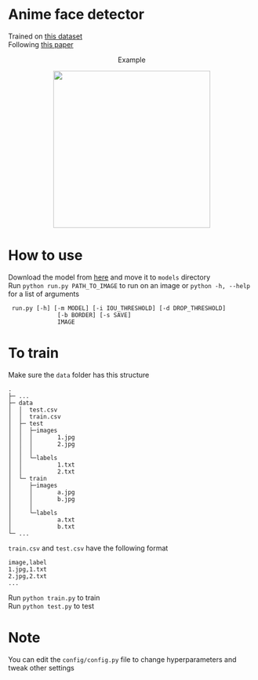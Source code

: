 # Anime face detector
Trained on [this dataset](https://www.kaggle.com/datasets/andy8744/annotated-anime-faces-dataset)<br>
Following [this paper](https://pjreddie.com/media/files/papers/yolo_1.pdf)<br>

<p align="center">Example</p>
<p align="center"> <img src="https://user-images.githubusercontent.com/12276968/172438599-6f4e4c0f-4182-4620-b51e-68776dae14c0.png" width="320"/> </p>

# How to use
Download the model from [here](https://github.com/nisemono0/ani-face/releases) and move it to ```models``` directory <br>
Run ```python run.py PATH_TO_IMAGE``` to run on an image or ```python -h, --help``` for a list of arguments

```
 run.py [-h] [-m MODEL] [-i IOU_THRESHOLD] [-d DROP_THRESHOLD]
              [-b BORDER] [-s SAVE]
              IMAGE
```


# To train
Make sure the ```data``` folder has this structure
```
.
├─ ...
├─ data
│  │  test.csv
│  │  train.csv
│  ├─ test
│  │  ├─images
│  │  │       1.jpg
│  │  │       2.jpg
│  │  │      
│  │  └─labels
│  │          1.txt
│  │          2.txt    
│  └─ train
│     ├─images
│     │       a.jpg
│     │       b.jpg
│     │      
│     └─labels
│             a.txt
│             b.txt
└─ ...
```
```train.csv``` and ```test.csv``` have the following format
```
image,label
1.jpg,1.txt
2.jpg,2.txt
...
```

Run ```python train.py``` to train <br>
Run ```python test.py``` to test <br>

# Note
You can edit the ```config/config.py``` file to change hyperparameters and tweak other settings